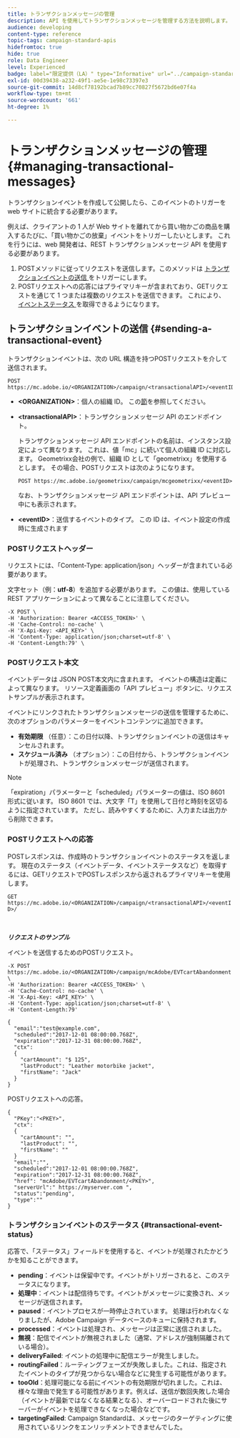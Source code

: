 ```yaml
---
title: トランザクションメッセージの管理
description: API を使用してトランザクションメッセージを管理する方法を説明します。
audience: developing
content-type: reference
topic-tags: campaign-standard-apis
hidefromtoc: true
hide: true
role: Data Engineer
level: Experienced
badge: label="限定提供（LA）" type="Informative" url="../campaign-standard-migration-home.md" tooltip="Campaign Standard移行済みユーザーに制限"
exl-id: 00d39438-a232-49f1-ae5e-1e98c73397e3
source-git-commit: 14d8cf78192bcad7b89cc70827f5672bd6e07f4a
workflow-type: tm+mt
source-wordcount: '661'
ht-degree: 1%

---
```


# トランザクションメッセージの管理 {#managing-transactional-messages}

トランザクションイベントを作成して公開したら、このイベントのトリガーを web サイトに統合する必要があります。

例えば、クライアントの 1 人が Web サイトを離れてから買い物かごの商品を購入するたびに、「買い物かごの放棄」イベントをトリガーしたいとします。 これを行うには、web 開発者は、REST トランザクションメッセージ API を使用する必要があります。

1. POSTメソッドに従ってリクエストを送信します。このメソッドは [ トランザクションイベントの送信 ](#sending-a-transactional-event) をトリガーにします。
1. POSTリクエストへの応答にはプライマリキーが含まれており、GETリクエストを通じて 1 つまたは複数のリクエストを送信できます。 これにより、[ イベントステータス ](#transactional-event-status) を取得できるようになります。

## トランザクションイベントの送信 {#sending-a-transactional-event}

トランザクションイベントは、次の URL 構造を持つPOSTリクエストを介して送信されます。

```
POST https://mc.adobe.io/<ORGANIZATION>/campaign/<transactionalAPI>/<eventID>
```

* **&lt;ORGANIZATION>**：個人の組織 ID。 この[節](must-read.md)を参照してください。

* **&lt;transactionalAPI>**：トランザクションメッセージ API のエンドポイント。

  トランザクションメッセージ API エンドポイントの名前は、インスタンス設定によって異なります。 これは、値「mc」に続いて個人の組織 ID に対応します。 Geometrixx会社の例で、組織 ID として「geometrixx」を使用するとします。 その場合、POSTリクエストは次のようになります。

  `POST https://mc.adobe.io/geometrixx/campaign/mcgeometrixx/<eventID>`

  なお、トランザクションメッセージ API エンドポイントは、API プレビュー中にも表示されます。

* **&lt;eventID>**：送信するイベントのタイプ。 この ID は、イベント設定の作成時に生成されます

### POSTリクエストヘッダー

リクエストには、「Content-Type: application/json」ヘッダーが含まれている必要があります。

文字セット（例：**utf-8**）を追加する必要があります。 この値は、使用している REST アプリケーションによって異なることに注意してください。

```
-X POST \
-H 'Authorization: Bearer <ACCESS_TOKEN>' \
-H 'Cache-Control: no-cache' \
-H 'X-Api-Key: <API_KEY>' \
-H 'Content-Type: application/json;charset=utf-8' \
-H 'Content-Length:79' \
```

### POSTリクエスト本文

イベントデータは JSON POST本文内に含まれます。 イベントの構造は定義によって異なります。 リソース定義画面の「API プレビュー」ボタンに、リクエストサンプルが表示されます。

イベントにリンクされたトランザクションメッセージの送信を管理するために、次のオプションのパラメーターをイベントコンテンツに追加できます。

* **有効期限** （任意）：この日付以降、トランザクションイベントの送信はキャンセルされます。
* **スケジュール済み** （オプション）：この日付から、トランザクションイベントが処理され、トランザクションメッセージが送信されます。

>[!NOTE]
>
>「expiration」パラメーターと「scheduled」パラメーターの値は、ISO 8601 形式に従います。 ISO 8601 では、大文字「T」を使用して日付と時刻を区切るように指定されています。 ただし、読みやすくするために、入力または出力から削除できます。

### POSTリクエストへの応答

POSTレスポンスは、作成時のトランザクションイベントのステータスを返します。 現在のステータス（イベントデータ、イベントステータスなど）を取得するには、GETリクエストでPOSTレスポンスから返されるプライマリキーを使用します。

`GET https://mc.adobe.io/<ORGANIZATION>/campaign/<transactionalAPI>/<eventID>/`

<br/>

***リクエストのサンプル***

イベントを送信するためのPOSTリクエスト。

```
-X POST https://mc.adobe.io/<ORGANIZATION>/campaign/mcAdobe/EVTcartAbandonment \
-H 'Authorization: Bearer <ACCESS_TOKEN>' \
-H 'Cache-Control: no-cache' \
-H 'X-Api-Key: <API_KEY>' \
-H 'Content-Type: application/json;charset=utf-8' \
-H 'Content-Length:79'

{
  "email":"test@example.com",
  "scheduled":"2017-12-01 08:00:00.768Z",
  "expiration":"2017-12-31 08:00:00.768Z",
  "ctx":
  {
    "cartAmount": "$ 125",
    "lastProduct": "Leather motorbike jacket",
    "firstName": "Jack"
  }
}
```

POSTリクエストへの応答。

```
{
  "PKey":"<PKEY>",
  "ctx":
  {
    "cartAmount": "",
    "lastProduct": "",
    "firstName": ""
  }
  "email":"",
  "scheduled":"2017-12-01 08:00:00.768Z",
  "expiration":"2017-12-31 08:00:00.768Z",
  "href": "mcAdobe/EVTcartAbandonment/<PKEY>",
  "serverUrl":" https://myserver.com ",
  "status":"pending",
  "type":""
}
```

### トランザクションイベントのステータス {#transactional-event-status}

応答で、「ステータス」フィールドを使用すると、イベントが処理されたかどうかを知ることができます。

* **pending**：イベントは保留中です。イベントがトリガーされると、このステータスになります。
* **処理中**：イベントは配信待ちです。イベントがメッセージに変換され、メッセージが送信されます。
* **paused**：イベントプロセスが一時停止されています。 処理は行われなくなりましたが、Adobe Campaign データベースのキューに保持されます。
* **processed**：イベントは処理され、メッセージは正常に送信されました。
* **無視**：配信でイベントが無視されました（通常、アドレスが強制隔離されている場合）。
* **deliveryFailed**: イベントの処理中に配信エラーが発生しました。
* **routingFailed**：ルーティングフェーズが失敗しました。これは、指定されたイベントのタイプが見つからない場合などに発生する可能性があります。
* **tooOld**：処理可能になる前にイベントの有効期限が切れました。これは、様々な理由で発生する可能性があります。例えば、送信が数回失敗した場合（イベントが最新ではなくなる結果となる）、オーバーロードされた後にサーバーがイベントを処理できなくなった場合などです。
* **targetingFailed**: Campaign Standardは、メッセージのターゲティングに使用されているリンクをエンリッチメントできませんでした。
